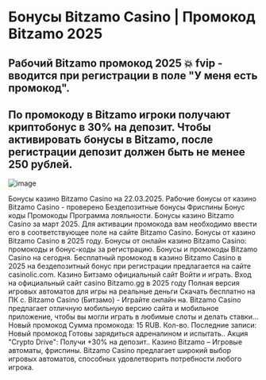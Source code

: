 # Бонусы Bitzamo Casino | Промокод Bitzamo 2025

## Рабочий Bitzamo промокод 2025 💥 fvip - вводится при регистрации в поле "У меня есть промокод".
## По промокоду в Bitzamo игроки получают криптобонус в 30% на депозит. Чтобы активировать бонусы в Bitzamo, после регистрации депозит должен быть не менее 250 рублей. 

![image](https://github.com/user-attachments/assets/9db18807-f12f-433b-882f-7bc600826016)


Бонусы казино Bitzamo Casino на 22.03.2025. Рабочие бонусы от казино Bitzamo Casino - проверено Бездепозитные бонусы Фриспины Бонус коды Промокоды Программа лояльности.
Бонусы казино Bitzamo Casino за март 2025. Для активации промокода вам необходимо ввести его в соответствующее поле на сайте Bitzamo Casino.
Бонусы от казино Bitzamo Casino в 2025 году.
Бонусы от онлайн казино Bitzamo Casino: промокоды и бонус-коды за регистрацию.
Бонусы и промокоды Bitzamo Casino на сегодня.
Бесплатный промокод в казино Bitzamo Casino в 2025 на бездепозитный бонус при регистрации предлагается на сайте casinolic.com.
Казино Битзамо официальный сайт Войти и играть.
Вход на официальный сайт casino Bitzamo.gg в 2025 году Полная версия игровых автоматов для игры на реальные деньги Скачать бесплатно на ПК с.
Bitzamo Casino (Битзамо) - Играйте онлайн на.
Bitzamo Casino предлагает отличную мобильную версию сайта и мобильное приложение, чтобы вы могли играть в любимые слоты и делать ставки...
Новый промокод Cумма промокода: 15 RUB. Кол-во.
Последние записи: Новый промокод Готовы зарядиться адреналином и испытать.. Акция "Crypto Drive": Получи +30% на депозит..
Казино Bitzamo – Игровые автоматы, фриспины.
Bitzamo Casino предлагает широкий выбор игровых автоматов, способных удовлетворить потребности любого игрока.
